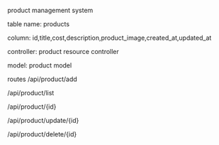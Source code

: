 product management system



table name: products


column: id,title,cost,description,product_image,created_at,updated_at


controller: product resource controller


model: product model



routes
/api/product/add


/api/product/list


/api/product/{id}


/api/product/update/{id}


/api/product/delete/{id}

